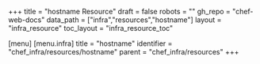 +++
title = "hostname Resource"
draft = false
robots = ""
gh_repo = "chef-web-docs"
data_path = ["infra","resources","hostname"]
layout = "infra_resource"
toc_layout = "infra_resource_toc"

[menu]
  [menu.infra]
    title = "hostname"
    identifier = "chef_infra/resources/hostname"
    parent = "chef_infra/resources"
+++

<!-- The contents of this page are automatically generated from the hostname.yaml file in the data directory. -->
<!-- To suggest a change, edit the https://github.com/chef/chef/blob/master/lib/chef/resource/hostname.rb file
      and submit a pull request to the https://github.com/chef/chef repository. -->
